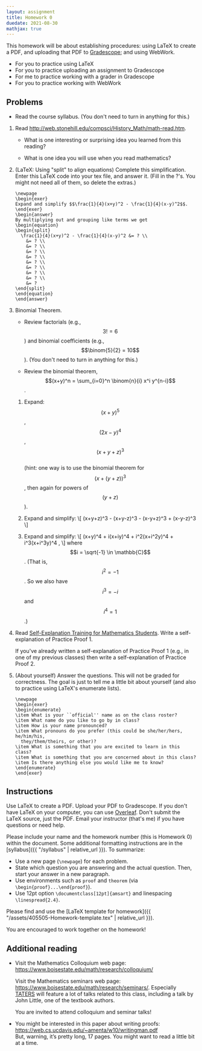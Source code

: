 ```yaml
---
layout: assignment
title: Homework 0
duedate: 2021-08-30
mathjax: true
---
```




This homework will be about establishing procedures:
using LaTeX to create a PDF, and uploading that PDF to [Gradescope](https://gradescope.com);
and using WebWork.

+ For you to practice using LaTeX
+ For you to practice uploading an assignment to Gradescope
+ For me to practice working with a grader in Gradescope
+ For you to practice working with WebWork


## Problems

+   Read the course syllabus. (You don't need to turn in anything for this.)

1.  Read <http://web.stonehill.edu/compsci/History_Math/math-read.htm>.
    
    + What is one interesting or surprising idea you learned from this reading?
    
    + What is one idea you will use when you read mathematics?


2.  (LaTeX: Using "split" to align equations)
    Complete this simplification.
    Enter this LaTeX code into your tex file, and answer it.
    (Fill in the ?'s. You might not need all of them, so delete the extras.)
    
    ```
    \newpage
    \begin{exer}
    Expand and simplify $$\frac{1}{4}(x+y)^2 - \frac{1}{4}(x-y)^2$$.
    \end{exer}
    \begin{answer}
    By multiplying out and grouping like terms we get
    \begin{equation}
    \begin{split}
      \frac{1}{4}(x+y)^2 - \frac{1}{4}(x-y)^2 &= ? \\
        &= ? \\
        &= ? \\
        &= ? \\
        &= ? \\
        &= ? \\
        &= ? \\
        &= ? \\
        &= ? \\
        &= ?
    \end{split}
    \end{equation}
    \end{answer}
    ```

3.  Binomial Theorem.
    
    + Review factorials (e.g., $$3! = 6$$) and binomial coefficients (e.g., $$\binom{5}{2} = 10$$).
      (You don't need to turn in anything for this.)
    
    + Review the binomial theorem, $$(x+y)^n = \sum_{i=0}^n \binom{n}{i} x^i y^{n-i}$$.
    
    1.  Expand: $$(x+y)^5$$, $$(2x-y)^4$$, $$(x+y+z)^3$$  
        (hint: one way is to use the binomial theorem for $$(x+(y+z))^3$$, then again for powers of $$(y+z)$$).
    
    2.  Expand and simplify:
        \\[ (x+y+z)^3 - (x+y-z)^3 - (x-y+z)^3 + (x-y-z)^3 \\]
    
    3.  Expand and simplify:
        \\[ (x+y)^4 + i(x+iy)^4 + i^2(x+i^2y)^4 + i^3(x+i^3y)^4 , \\]
        where $$i = \sqrt{-1} \in \mathbb{C}$$.
        (That is, $$i^2=-1$$. So we also have $$i^3=-i$$ and $$i^4=1$$.)



4.  Read [Self-Explanation Training for Mathematics Students](
    https://www.lboro.ac.uk/media/media/schoolanddepartments/mathematics-education-centre/downloads/research/SE-booklet.pdf).
    Write a self-explanation of Practice Proof 1.
    
    If you've already written a self-explanation of Practice Proof 1 (e.g., in one of my previous classes)
    then write a self-explanation of Practice Proof 2.


5.  (About yourself) Answer the questions. This will not be graded for correctness.
    The goal is just to tell me a little bit about yourself
    (and also to practice using LaTeX's enumerate lists).
    
    ```
    \newpage
    \begin{exer}
    \begin{enumerate}
    \item What is your ``official'' name as on the class roster?
    \item What name do you like to go by in class?
    \item How is your name pronounced?
    \item What pronouns do you prefer (this could be she/her/hers, he/him/his,
      they/them/theirs, or other)?
    \item What is something that you are excited to learn in this class?
    \item What is something that you are concerned about in this class?
    \item Is there anything else you would like me to know?
    \end{enumerate}
    \end{exer}
    ```

## Instructions

Use LaTeX to create a PDF. Upload your PDF to Gradescope.
If you don't have LaTeX on your computer, you can use [Overleaf](https://overleaf.com).
Don't submit the LaTeX source, just the PDF.
Email your instructor (that's me) if you have questions or need help.

Please include your name and the homework number
(this is Homework 0) within the document.
Some additional formatting instructions are in the
[syllabus]({{ "/syllabus" | relative_url }}).
To summarize:

+ Use a new page (`\newpage`) for each problem.
+ State which question you are answering and the actual question.
  Then, start your answer in a new paragraph.
+ Use environments such as `proof` and `theorem`
  (via `\begin{proof}...\end{proof}`).
+ Use 12pt option `\documentclass[12pt]{amsart}` and linespacing `\linespread{2.4}`.

Please find and use the [LaTeX template for homework]({{ "/assets/405505-Homework-template.tex" | relative_url }}).

You are encouraged to work together on the homework!


## Additional reading

+   Visit the Mathematics Colloquium web page: <https://www.boisestate.edu/math/research/colloquium/>

    Visit the Mathematics seminars web page: <https://www.boisestate.edu/math/research/seminars/>.
    Especially [TATERS](https://sites.google.com/boisestate.edu/taters/)
    will feature a lot of talks related to this class, including a talk by John Little, one of the textbook authors.

    You are invited to attend colloquium and seminar talks!

+   You might be interested in this paper about writing proofs:  
    <https://web.cs.ucdavis.edu/~amenta/w10/writingman.pdf>  
    But, warning, it’s pretty long, 17 pages. You might want to read a little bit at a time.

